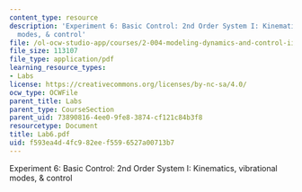 ```yaml
---
content_type: resource
description: 'Experiment 6: Basic Control: 2nd Order System I: Kinematics, vibrational
  modes, & control'
file: /ol-ocw-studio-app/courses/2-004-modeling-dynamics-and-control-ii-spring-2003/f593ea4d4fc982eef5596527a00713b7_Lab6.pdf
file_size: 113107
file_type: application/pdf
learning_resource_types:
- Labs
license: https://creativecommons.org/licenses/by-nc-sa/4.0/
ocw_type: OCWFile
parent_title: Labs
parent_type: CourseSection
parent_uid: 73890816-4ee0-9fe8-3874-cf121c84b3f8
resourcetype: Document
title: Lab6.pdf
uid: f593ea4d-4fc9-82ee-f559-6527a00713b7
---
```

Experiment 6: Basic Control: 2nd Order System I: Kinematics, vibrational modes, & control